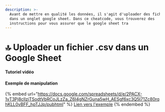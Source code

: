```yaml
---
description: >-
  Avant de mettre en qualité les données, il s'agit d'uploader des fichiers .csv
  dans un onglet google sheet. Dans ce cheatcode, vous trouverez des
  instructions pour vous assurer que le google sheet tra
---
```


# 🔝 Uploader un fichier .csv dans un Google Sheet

#### Tutoriel vidéo





#### Exemple de manipulation



{% embed url="https://docs.google.com/spreadsheets/d/e/2PACX-1vT3Pj8cllziTSodtVbRCoJLzZa_Z6I4gNZrGuna5wH_AESgf6xc3Q5I71Zc80rqhKLL0vBFF_hpTJJp/pubhtml" %}
[Lien vers l'exemple](https://docs.google.com/spreadsheets/d/1tgVi445ptpr9dqwSjb3XjxmK-XmJQklxO\_ybdSDVWNU/edit#gid=570350715)
{% endembed %}

